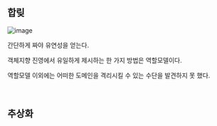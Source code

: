 ## 합맂
![image](https://user-images.githubusercontent.com/60383031/204104182-a065ab80-a46c-488b-8efa-8ddebf47f2cc.png)


간단하게 짜야 유연성을 얻는다.


객체지향 진영에서 유일하게 제시하는 한 가지 방법은 역할모델이다.

역할모델 이외에는 어떠한 도메인을 격리시킬 수 있는 수단을 발견하지 못 했다.

<br>

## 추상화
